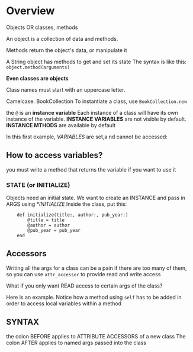 # Overview
Objects OR classes, methods

An object is a collection of data and methods.

Methods return the object's data, or manipulate it

A String object has methods to get and set its state
 The syntax is like this: `object.method(arguments)`


**Even classes are objects**

Class names must start with an uppercase letter.

Camelcase. BookCollection
To instantiate a class, use `BookCollection.new`

the `@` is an **instance variable**
Each instance of a class will have its own instance of the variable.
**INSTANCE VARIABLES** are not visible by default.
**INSTANCE MTHODS** are available by default

In this first example, *VARIABLES* are set,a nd cannot be accessed:

## How to access variables?

you must write a method that returns the variable if you want to use it

### STATE (or INITIALIZE)

Objects need an initial state.
We want to create an INSTANCE and pass in ARGS using **INITIALIZE*
Inside the class, put this:
```
    def initialize(title:, author:, pub_year:)
        @title = title
        @author = author
        @pub_year = pub_year
    end
```

## Accessors
Writing all the args for a class can be a pain if there are too many of them, so you can use `attr_accessor` to provide read and write access

What if you only want READ access to certain args of the class?

Here is an example. Notice how a method using `self` has to be added in order to access local variables within a method


## SYNTAX
the colon BEFORE applies to ATTRIBUTE ACCESSORS of a new class
The colon AFTER applies to named args passed into the class